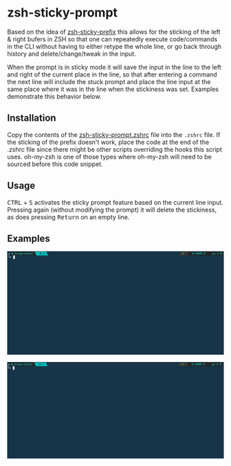 # zsh-sticky-prompt

Based on the idea of [zsh-sticky-prefix](https://github.com/utdemir/me/blob/master/blog/zsh-sticky-prefix.md) this allows for the sticking of the left & right bufers in ZSH so that one can repeatedly execute code/commands in the CLI without having to either retype the whole line, or go back through history and delete/change/tweak in the input.

When the prompt is in sticky mode it will save the input in the line to the left and right of the current place in the line, so that after entering a command the next line will include the stuck prompt and place the line input at the same place where it was in the line when the stickiness was set.  Examples demonstrate this behavior below.

## Installation
Copy the contents of the [zsh-sticky-prompt.zshrc](zsh-sticky-prompt.zshrc) file into the `.zshrc` file.  If the sticking of the prefix doesn't work, place the code at the end of the .zshrc file since there might be other scripts overriding the hooks this script uses.  oh-my-zsh is one of those types where oh-my-zsh will need to be sourced before this code snippet.

## Usage
<kbd>CTRL</kbd> + <kbd>S</kbd> activates the sticky prompt feature based on the current line input.  Pressing again (without modifying the prompt) it will delete the stickiness, as does pressing <kbd>Return</kbd> on an empty line.

## Examples
![Sticking on the end of a line](./examples/eol.gif)

![Sticking in the middle of a line](./examples/mol.gif)

